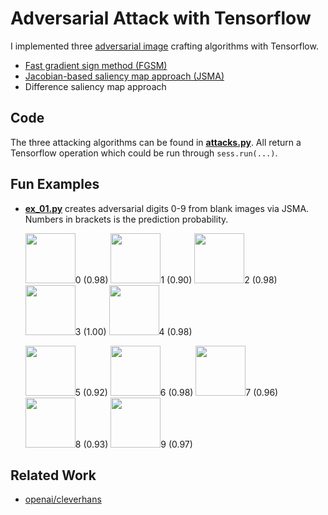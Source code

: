 Adversarial Attack with Tensorflow
==================================

I implemented three [adversarial image][3] crafting algorithms with Tensorflow.

- [Fast gradient sign method (FGSM)][1]
- [Jacobian-based saliency map approach (JSMA)][2]
- Difference saliency map approach

## Code ##

The three attacking algorithms can be found in [**attacks.py**](https://github.com/gongzhitaao/tensorflow-adversarial/blob/master/attacks.py).  All return a Tensorflow operation which could be run through `sess.run(...)`.

## Fun Examples ##

- [**ex_01.py**](https://github.com/gongzhitaao/tensorflow-adversarial/blob/master/ex_01.py) creates adversarial digits 0-9 from blank images via JSMA.  Numbers in brackets is the prediction probability.

  <img src="https://github.com/gongzhitaao/tensorflow-adversarial/blob/master/img/0.jpg" height="80">0 (0.98)
  <img src="https://github.com/gongzhitaao/tensorflow-adversarial/blob/master/img/1.jpg" height="80">1 (0.90)
  <img src="https://github.com/gongzhitaao/tensorflow-adversarial/blob/master/img/2.jpg" height="80">2 (0.98)
  <img src="https://github.com/gongzhitaao/tensorflow-adversarial/blob/master/img/3.jpg" height="80">3 (1.00)
  <img src="https://github.com/gongzhitaao/tensorflow-adversarial/blob/master/img/4.jpg" height="80">4 (0.98)

  <img src="https://github.com/gongzhitaao/tensorflow-adversarial/blob/master/img/5.jpg" height="80">5 (0.92)
  <img src="https://github.com/gongzhitaao/tensorflow-adversarial/blob/master/img/6.jpg" height="80">6 (0.98)
  <img src="https://github.com/gongzhitaao/tensorflow-adversarial/blob/master/img/7.jpg" height="80">7 (0.96)
  <img src="https://github.com/gongzhitaao/tensorflow-adversarial/blob/master/img/8.jpg" height="80">8 (0.93)
  <img src="https://github.com/gongzhitaao/tensorflow-adversarial/blob/master/img/9.jpg" height="80">9 (0.97)

## Related Work ##

- [openai/cleverhans](https://github.com/openai/cleverhans)


[1]: https://arxiv.org/abs/1412.6572
[2]: https://arxiv.org/abs/1511.07528
[3]: http://karpathy.github.io/2015/03/30/breaking-convnets/
